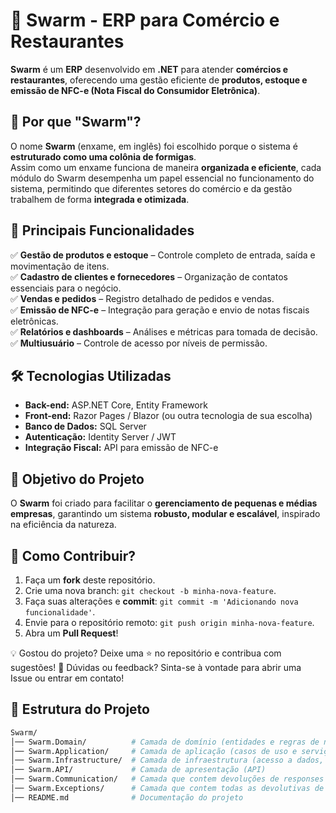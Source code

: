 # 🐜 Swarm - ERP para Comércio e Restaurantes

**Swarm** é um **ERP** desenvolvido em **.NET** para atender **comércios e restaurantes**, oferecendo uma gestão eficiente de **produtos, estoque e emissão de NFC-e (Nota Fiscal do Consumidor Eletrônica)**.

## 🧐 Por que "Swarm"?

O nome **Swarm** (enxame, em inglês) foi escolhido porque o sistema é **estruturado como uma colônia de formigas**.  
Assim como um enxame funciona de maneira **organizada e eficiente**, cada módulo do Swarm desempenha um papel essencial no funcionamento do sistema, permitindo que diferentes setores do comércio e da gestão trabalhem de forma **integrada e otimizada**.

## 🚀 Principais Funcionalidades

✅ **Gestão de produtos e estoque** – Controle completo de entrada, saída e movimentação de itens.  
✅ **Cadastro de clientes e fornecedores** – Organização de contatos essenciais para o negócio.  
✅ **Vendas e pedidos** – Registro detalhado de pedidos e vendas.  
✅ **Emissão de NFC-e** – Integração para geração e envio de notas fiscais eletrônicas.  
✅ **Relatórios e dashboards** – Análises e métricas para tomada de decisão.  
✅ **Multiusuário** – Controle de acesso por níveis de permissão.  

## 🛠 Tecnologias Utilizadas

- **Back-end:** ASP.NET Core, Entity Framework  
- **Front-end:** Razor Pages / Blazor (ou outra tecnologia de sua escolha)  
- **Banco de Dados:** SQL Server  
- **Autenticação:** Identity Server / JWT  
- **Integração Fiscal:** API para emissão de NFC-e  

## 📌 Objetivo do Projeto

O **Swarm** foi criado para facilitar o **gerenciamento de pequenas e médias empresas**, garantindo um sistema **robusto, modular e escalável**, inspirado na eficiência da natureza.

## 🚀 Como Contribuir?

1. Faça um **fork** deste repositório.  
2. Crie uma nova branch: `git checkout -b minha-nova-feature`.  
3. Faça suas alterações e **commit**: `git commit -m 'Adicionando nova funcionalidade'`.  
4. Envie para o repositório remoto: `git push origin minha-nova-feature`.  
5. Abra um **Pull Request**!  

💡 Gostou do projeto? Deixe uma ⭐ no repositório e contribua com sugestões!
📢 Dúvidas ou feedback? Sinta-se à vontade para abrir uma Issue ou entrar em contato!

## 📂 Estrutura do Projeto

```bash
Swarm/
│── Swarm.Domain/          # Camada de domínio (entidades e regras de negócio)
│── Swarm.Application/     # Camada de aplicação (casos de uso e serviços)
│── Swarm.Infrastructure/  # Camada de infraestrutura (acesso a dados, repositórios)
│── Swarm.API/             # Camada de apresentação (API)
│── Swarm.Communication/   # Camada que contem devoluções de responses e requests
│── Swarm.Exceptions/      # Camada que contem todas as devolutivas de exceções
│── README.md              # Documentação do projeto

